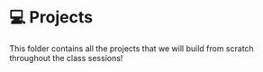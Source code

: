 # 💻 Projects


This folder contains all the projects that we will build from scratch throughout the class sessions!
